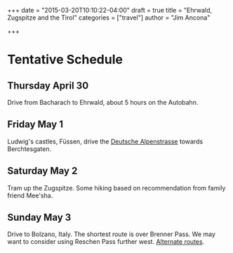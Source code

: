 +++
date = "2015-03-20T10:10:22-04:00"
draft = true
title = "Ehrwald, Zugspitze and the Tirol"
categories = ["travel"]
author = "Jim Ancona"

+++
# Tentative Schedule
## Thursday April 30
Drive from Bacharach to Ehrwald, about 5 hours on the Autobahn.

## Friday May 1
Ludwig's castles, Füssen, drive the
[Deutsche Alpenstrasse](http://goo.gl/h3N2rF) towards Berchtesgaten.

## Saturday May 2
Tram up the Zugspitze. Some hiking based on recommendation from family
friend Mee'sha.

## Sunday May 3
Drive to Bolzano, Italy. The shortest route is over Brenner Pass. We
may want to consider using Reschen Pass further west.
[Alternate routes](http://www.alpineroads.com/tyrol.php).

